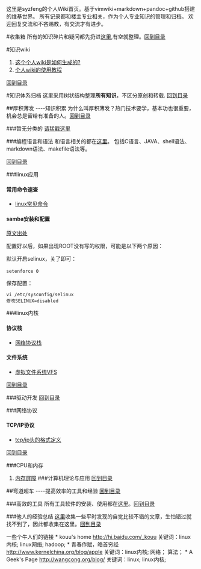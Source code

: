 <!---title:syzfeng维基世界-->
  

这里是syzfeng的个人Wiki首页。基于vimwiki+markdown+pandoc+github搭建的维基世界。
所有记录都和楼主专业相关，作为个人专业知识的管理和归档。
欢迎回复交流和不吝赐教，有交流才有进步。

#收集箱
所有的知识碎片和疑问都先扔进[这里](wiki/dropbox/dropbox.html),有空就整理。[回到目录](index.html)

#知识wiki

1. [这个个人wiki是如何生成的?](knowledge_wiki/how_to_build_free_wiki_web.html)
1. [个人wiki的使用教程](wiki/knowledge_wiki/how_to_use_wiki.html) 

[回到目录](index.html)

#知识体系归档
这里采用树状结构整理**所有知识**，不区分原创和转载. [回到目录](index.html)

##厚积薄发 ----知识积累
为什么叫厚积薄发？热门技术要学，基本功也很重要，机会总是留给有准备的人。[回到目录](index.html)

###暂无分类的
[请猛戳这里](wiki/knowledge_etc.html)

###编程语言和语法
和语言相关的都在[这里](wiki/prog/navigation.html)。
    包括C语言、JAVA、shell语法、markdown语法、makefile语法等。

[回到目录](index.html)

###linux应用

#### 常用命令速查

* [linux常见命令](wiki/linux/top_cmd.html)

#### samba安装和配置
  
[原文出处](http://blog.csdn.net/xxuanwan/article/details/2891523)

配置好以后，如果出现ROOT没有写的权限，可能是以下两个原因：

默认开启selinux，关了即可：
    
    setenforce 0　　

保存配置：

    vi /etc/sysconfig/selinux
    修改SELINUX=disabled


###linux内核

#### 协议栈

* [网络协议栈](wiki/linux-kernel/protocol.html)

#### 文件系统

* [虚拟文件系统VFS](wiki/linux-kernel/vfs.html)

[回到目录](index.html)

###驱动开发
[回到目录](index.html)

###网络协议
#### TCP/IP协议

* [tcp/ip头的格式定义](wiki/networks/tcp_ip.html)

[回到目录](index.html)

###CPU和内存
1. [内存屏障](wiki/CPUnMemory/memory_barrier.html)
###计算机理论与应用
[回到目录](index.html)

##弯道超车 ----提高效率的工具和经验
[回到目录](index.html)

###高效的工具
所有工具软件的安装、使用都在[这里](wiki/tools/navigation.html)。[回到目录](index.html)

###他人的经验总结
[这里](wiki/good_article/navigation.html)收集一些平时发现的自觉比较不错的文章，生怕错过就找不到了，因此都收集在这里。[回到目录](index.html)

一些个牛人们的链接
    * kouu's home http://hi.baidu.com/_kouu 关键词：linux内核; linux网络; hadoop; 
    * 青春作赋，皓首穷经 http://www.kernelchina.org/blog/apple 关键词：linux内核; 网络； 算法；
    * A Geek's Page http://wangcong.org/blog/ 关键词：linux; linux内核; 

